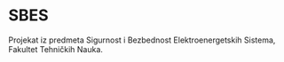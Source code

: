 # SBES
Projekat iz predmeta Sigurnost i Bezbednost Elektroenergetskih Sistema, Fakultet Tehničkih Nauka.
